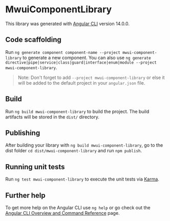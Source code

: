 # MwuiComponentLibrary

This library was generated with [Angular CLI](https://github.com/angular/angular-cli) version 14.0.0.

## Code scaffolding

Run `ng generate component component-name --project mwui-component-library` to generate a new component. You can also use `ng generate directive|pipe|service|class|guard|interface|enum|module --project mwui-component-library`.
> Note: Don't forget to add `--project mwui-component-library` or else it will be added to the default project in your `angular.json` file.

## Build

Run `ng build mwui-component-library` to build the project. The build artifacts will be stored in the `dist/` directory.

## Publishing

After building your library with `ng build mwui-component-library`, go to the dist folder `cd dist/mwui-component-library` and run `npm publish`.

## Running unit tests

Run `ng test mwui-component-library` to execute the unit tests via [Karma](https://karma-runner.github.io).

## Further help

To get more help on the Angular CLI use `ng help` or go check out the [Angular CLI Overview and Command Reference](https://angular.io/cli) page.
